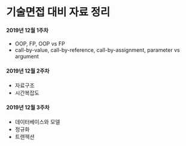 # 기술면접 대비 자료 정리

#### 2019년 12월 1주차

- OOP, FP, OOP vs FP
- call-by-value, call-by-reference, call-by-assignment, parameter vs argument

#### 2019년 12월 2주차

* 자료구조
* 시간복잡도 

#### 2019년 12월 3주차

* 데이터베이스와 모델
* 정규화
* 트랜잭션